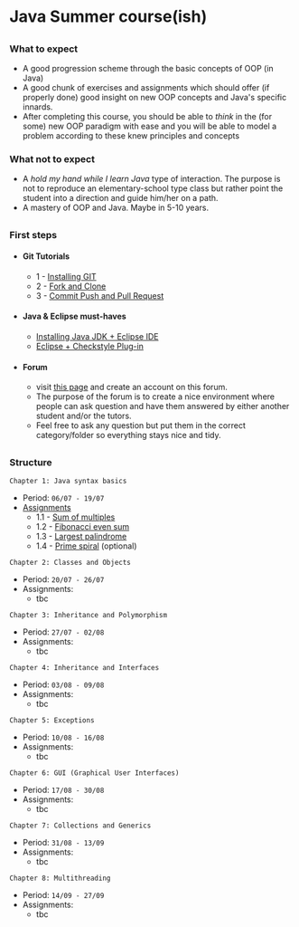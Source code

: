 # Java Summer course(ish)

##


### What to expect
- A good progression scheme through the basic concepts of OOP (in Java)
- A good chunk of exercises and assignments which should offer (if properly done) good insight on new OOP concepts and Java's specific innards.
- After completing this course, you should be able to *think* in the (for some) new OOP paradigm with ease and you will be able to model a problem according to these knew principles and concepts


### What not to expect
- A *hold my hand while I learn Java* type of interaction. The purpose is not to reproduce an elementary-school type class but rather point the student into a direction and guide him/her on a path.
- A mastery of OOP and Java. Maybe in 5-10 years.

##


### First steps

- #### Git Tutorials
    * 1 - [Installing GIT](https://www.youtube.com/watch?v=4ZNYfbXnpXQ&list=PLxDrAnoepRN2OXJ4boGqPF0LIADjWGqe7&index=1)
    * 2 - [Fork and Clone](https://www.youtube.com/watch?v=mJQAfbARvMI&index=2&list=PLxDrAnoepRN2OXJ4boGqPF0LIADjWGqe7)
    * 3 - [Commit Push and Pull Request](https://www.youtube.com/watch?v=nPq0yClIDhM&index=3&list=PLxDrAnoepRN2OXJ4boGqPF0LIADjWGqe7)
   
- #### Java & Eclipse must-haves
    * [Installing Java JDK + Eclipse IDE](https://www.youtube.com/watch?v=CPGKMDvCUN4)
    * [Eclipse + Checkstyle Plug-in](https://www.youtube.com/watch?v=xPYOwSmmRrQ)

- #### Forum
    * visit [this page](http://summerjava.boards.net/) and create an account on this forum.
    * The purpose of the forum is to create a nice environment where people can ask question and have them answered by either another student and/or the tutors. 
    * Feel free to ask any question but put them in the correct category/folder so everything stays nice and tidy.


##

### Structure
```
Chapter 1: Java syntax basics
```
* Period: `06/07 - 19/07`
* [Assignments](https://github.com/JavaSummer/JavaMainRepo/tree/master/Content/Chapter%201%20-%20Basics/Assignments)
	- 1.1 - [Sum of multiples](https://github.com/JavaSummer/JavaMainRepo/blob/master/Content/Chapter%201%20-%20Basics/Assignments/Assignment%201%20-%20Sum%20of%20multiples.pdf)
	- 1.2 - [Fibonacci even sum](https://github.com/JavaSummer/JavaMainRepo/blob/master/Content/Chapter%201%20-%20Basics/Assignments/Assignment%202%20-%20Fibonacci%20even%20sum.pdf)
	- 1.3 - [Largest palindrome](https://github.com/JavaSummer/JavaMainRepo/blob/master/Content/Chapter%201%20-%20Basics/Assignments/Assignment%203%20-%20Largest%20palindrome.pdf)
	- 1.4 - [Prime spiral](https://github.com/JavaSummer/JavaMainRepo/blob/master/Content/Chapter%201%20-%20Basics/Assignments/Assignment%204%20(optional)%20-%20Prime%20spiral.pdf) (optional)
    
```
Chapter 2: Classes and Objects
```
* Period: `20/07 - 26/07`
* Assignments:
    - tbc

```
Chapter 3: Inheritance and Polymorphism
```
* Period: `27/07 - 02/08`
* Assignments:
    - tbc

```
Chapter 4: Inheritance and Interfaces
```
* Period: `03/08 - 09/08`
* Assignments:
    - tbc

```
Chapter 5: Exceptions
```
* Period: `10/08 - 16/08`
* Assignments:
    - tbc

```
Chapter 6: GUI (Graphical User Interfaces)
```
* Period: `17/08 - 30/08`
* Assignments:
    - tbc

```
Chapter 7: Collections and Generics
```
* Period: `31/08 - 13/09`
* Assignments:
    - tbc

```
Chapter 8: Multithreading
```
* Period: `14/09 - 27/09`
* Assignments:
    - tbc

##


